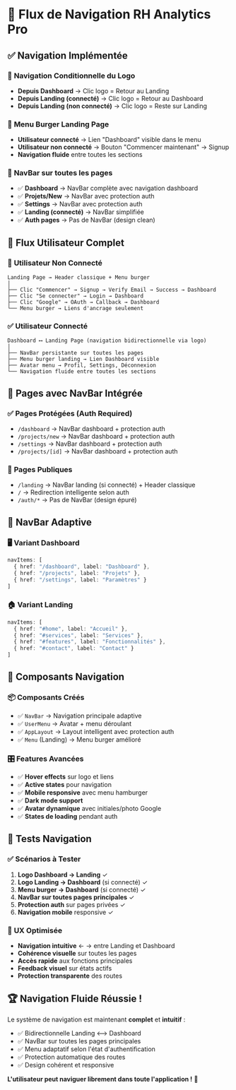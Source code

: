 # 🧭 Flux de Navigation RH Analytics Pro

## ✅ Navigation Implémentée

### 🔄 **Navigation Conditionnelle du Logo**
- **Depuis Dashboard** → Clic logo = Retour au Landing
- **Depuis Landing (connecté)** → Clic logo = Retour au Dashboard  
- **Depuis Landing (non connecté)** → Clic logo = Reste sur Landing

### 🍔 **Menu Burger Landing Page**
- **Utilisateur connecté** → Lien "Dashboard" visible dans le menu
- **Utilisateur non connecté** → Bouton "Commencer maintenant" → Signup
- **Navigation fluide** entre toutes les sections

### 📱 **NavBar sur toutes les pages**
- ✅ **Dashboard** → NavBar complète avec navigation dashboard
- ✅ **Projets/New** → NavBar avec protection auth
- ✅ **Settings** → NavBar avec protection auth  
- ✅ **Landing (connecté)** → NavBar simplifiée
- ✅ **Auth pages** → Pas de NavBar (design clean)

## 🎯 **Flux Utilisateur Complet**

### 🔐 **Utilisateur Non Connecté**
```
Landing Page → Header classique + Menu burger
│
├── Clic "Commencer" → Signup → Verify Email → Success → Dashboard
├── Clic "Se connecter" → Login → Dashboard  
├── Clic "Google" → OAuth → Callback → Dashboard
└── Menu burger → Liens d'ancrage seulement
```

### ✅ **Utilisateur Connecté**  
```
Dashboard ⟷ Landing Page (navigation bidirectionnelle via logo)
│
├── NavBar persistante sur toutes les pages
├── Menu burger landing → Lien Dashboard visible
├── Avatar menu → Profil, Settings, Déconnexion
└── Navigation fluide entre toutes les sections
```

## 🚀 **Pages avec NavBar Intégrée**

### ✅ **Pages Protégées (Auth Required)**
- `/dashboard` → NavBar dashboard + protection auth
- `/projects/new` → NavBar dashboard + protection auth  
- `/settings` → NavBar dashboard + protection auth
- `/projects/[id]` → NavBar dashboard + protection auth

### 📖 **Pages Publiques**
- `/landing` → NavBar landing (si connecté) + Header classique
- `/` → Redirection intelligente selon auth
- `/auth/*` → Pas de NavBar (design épuré)

## 🎨 **NavBar Adaptive**

### 🖥️ **Variant Dashboard**
```typescript
navItems: [
  { href: "/dashboard", label: "Dashboard" },
  { href: "/projects", label: "Projets" },  
  { href: "/settings", label: "Paramètres" }
]
```

### 🏠 **Variant Landing**
```typescript
navItems: [
  { href: "#home", label: "Accueil" },
  { href: "#services", label: "Services" },
  { href: "#features", label: "Fonctionnalités" },  
  { href: "#contact", label: "Contact" }
]
```

## 🔧 **Composants Navigation**

### 📦 **Composants Créés**
- ✅ `NavBar` → Navigation principale adaptive
- ✅ `UserMenu` → Avatar + menu déroulant
- ✅ `AppLayout` → Layout intelligent avec protection auth
- ✅ `Menu` (Landing) → Menu burger amélioré

### 🎛️ **Features Avancées**
- ✅ **Hover effects** sur logo et liens
- ✅ **Active states** pour navigation
- ✅ **Mobile responsive** avec menu hamburger
- ✅ **Dark mode support** 
- ✅ **Avatar dynamique** avec initiales/photo Google
- ✅ **States de loading** pendant auth

## 🧪 **Tests Navigation**

### ✅ **Scénarios à Tester**
1. **Logo Dashboard → Landing** ✓
2. **Logo Landing → Dashboard** (si connecté) ✓  
3. **Menu burger → Dashboard** (si connecté) ✓
4. **NavBar sur toutes pages principales** ✓
5. **Protection auth** sur pages privées ✓
6. **Navigation mobile** responsive ✓

### 🎯 **UX Optimisée**
- **Navigation intuitive** ← → entre Landing et Dashboard
- **Cohérence visuelle** sur toutes les pages
- **Accès rapide** aux fonctions principales
- **Feedback visuel** sur états actifs
- **Protection transparente** des routes

## 🏆 **Navigation Fluide Réussie !**

Le système de navigation est maintenant **complet** et **intuitif** :
- ✅ Bidirectionnelle Landing ⟷ Dashboard  
- ✅ NavBar sur toutes les pages principales
- ✅ Menu adaptatif selon l'état d'authentification
- ✅ Protection automatique des routes
- ✅ Design cohérent et responsive

**L'utilisateur peut naviguer librement dans toute l'application !** 🎉